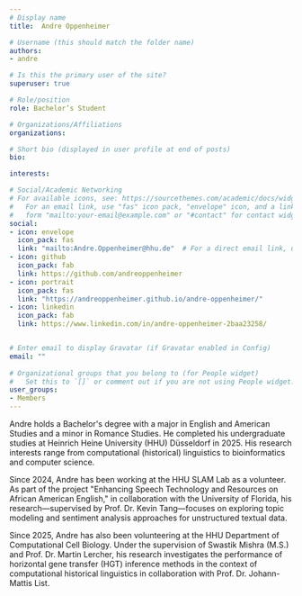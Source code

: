 ```yaml
---
# Display name
title:  Andre Oppenheimer

# Username (this should match the folder name)
authors:
- andre

# Is this the primary user of the site?
superuser: true

# Role/position
role: Bachelor’s Student 

# Organizations/Affiliations
organizations:

# Short bio (displayed in user profile at end of posts)
bio: 

interests:

# Social/Academic Networking
# For available icons, see: https://sourcethemes.com/academic/docs/widgets/#icons
#   For an email link, use "fas" icon pack, "envelope" icon, and a link in the
#   form "mailto:your-email@example.com" or "#contact" for contact widget.
social:
- icon: envelope
  icon_pack: fas
  link: "mailto:Andre.Oppenheimer@hhu.de"  # For a direct email link, use "mailto:test@example.org".
- icon: github
  icon_pack: fab
  link: https://github.com/andreoppenheimer
- icon: portrait
  icon_pack: fas
  link: "https://andreoppenheimer.github.io/andre-oppenheimer/"
- icon: linkedin
  icon_pack: fab
  link: https://www.linkedin.com/in/andre-oppenheimer-2baa23258/


# Enter email to display Gravatar (if Gravatar enabled in Config)
email: ""
  
# Organizational groups that you belong to (for People widget)
#   Set this to `[]` or comment out if you are not using People widget.  
user_groups:
- Members
---
```

Andre holds a Bachelor's degree with a major in English and American Studies and a minor in Romance Studies. He completed his undergraduate studies at Heinrich Heine University (HHU) Düsseldorf in 2025. His research interests range from computational (historical) linguistics to bioinformatics and computer science.

Since 2024, Andre has been working at the HHU SLAM Lab as a volunteer. As part of the project "Enhancing Speech Technology and Resources on African American English," in collaboration with the University of Florida, his research—supervised by Prof. Dr. Kevin Tang—focuses on exploring topic modeling and sentiment analysis approaches for unstructured textual data.

Since 2025, Andre has also been volunteering at the HHU Department of Computational Cell Biology. Under the supervision of Swastik Mishra (M.S.) and Prof. Dr. Martin Lercher, his research investigates the performance of horizontal gene transfer (HGT) inference methods in the context of computational historical linguistics in collaboration with Prof. Dr. Johann-Mattis List.